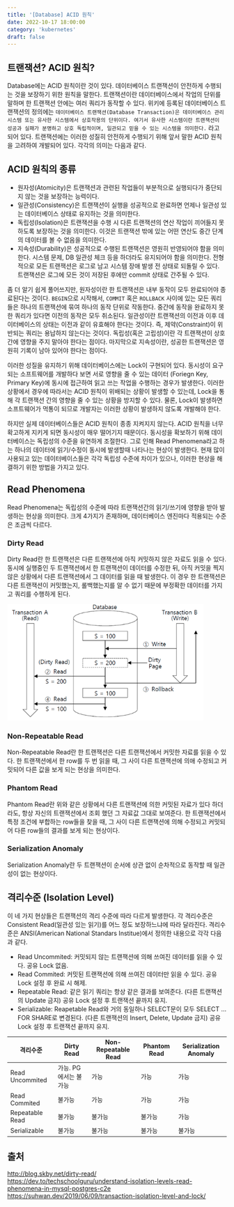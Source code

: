 ```yaml
---
title: '[Database] ACID 원칙'
date: 2022-10-17 18:00:00
category: 'kubernetes'
draft: false
---
```



## 트랜잭션? ACID 원칙?


Database에는 ACID 원칙이란 것이 있다. 데이터베이스 트랜잭션이 안전하게 수행되는 것을 보장하기 위한 원칙을 말한다. 트랜잭션이란 데이터베이스에서 작업의 단위를 말하며 한 트랜잭션 안에는 여러 쿼리가 동작할 수 있다. 위키에 등록된 데이터베이스 트랜잭션의 정의에는 `데이터베이스 트랜잭션(Database Transaction)은 데이터베이스 관리 시스템 또는 유사한 시스템에서 상호작용의 단위이다. 여기서 유사한 시스템이란 트랜잭션이 성공과 실패가 분명하고 상호 독립적이며, 일관되고 믿을 수 있는 시스템을 의미한다.` 라고 되어 있다. 트랜잭션에는 이러한 성질히 안전하게 수행되기 위해 앞서 말한 ACID 원칙을 고려하여 개발되어 있다. 각각의 의미는 다음과 같다.


## ACID 원칙의 종류


- 원자성(Atomicity)은 트랜잭션과 관련된 작업들이 부분적으로 실행되다가 중단되지 않는 것을 보장하는 능력이다.
- 일관성(Consistency)은 트랜잭션이 실행을 성공적으로 완료하면 언제나 일관성 있는 데이터베이스 상태로 유지하는 것을 의미한다.
- 독립성(Isolation)은 트랜잭션을 수행 시 다른 트랜잭션의 연산 작업이 끼어들지 못하도록 보장하는 것을 의미한다. 이것은 트랜잭션 밖에 있는 어떤 연산도 중간 단계의 데이터를 볼 수 없음을 의미한다.
- 지속성(Durability)은 성공적으로 수행된 트랜잭션은 영원히 반영되어야 함을 의미한다. 시스템 문제, DB 일관성 체크 등을 하더라도 유지되어야 함을 의미한다. 전형적으로 모든 트랜잭션은 로그로 남고 시스템 장애 발생 전 상태로 되돌릴 수 있다. 트랜잭션은 로그에 모든 것이 저장된 후에만 commit 상태로 간주될 수 있다.


좀 더 알기 쉽게 풀어쓰지만, 원자성이란 한 트랜잭션은 내부 동작이 모두 완료되어야 종료된다는 것이다. `BEGIN`으로 시작해서, `COMMIT` 혹은 `ROLLBACK` 사이에 있는 모든 쿼리들은 하나의 트랜잭션에 묶여 하나의 동작 단위로 작동한다. 중간에 동작을 완료하지 못한 쿼리가 있다면 이전의 동작은 모두 취소된다. 일관성이란 트랜잭션의 이전과 이후 데이터베이스의 상태는 이전과 같이 유효해야 한다는 것이다. 즉, 제약(Constraint)이 위반되는 쿼리는 용납하지 않는다는 것이다. 독립성(혹은 고립성)이란 각 트랜잭션이 상호간에 영향을 주지 말아야 한다는 점이다. 마지막으로 지속성이란, 성공한 트랜잭션은 영원히 기록이 남아 있어야 한다는 점이다.


이러한 성질을 유지하기 위해 데이터베이스에는 Lock이 구현되어 있다. 동시성이 요구되는 소프트웨어를 개발하다 보면 서로 영향을 줄 수 있는 데이터 (Foriegn Key, Primary Key)에 동시에 접근하여 읽고 쓰는 작업을 수행하는 경우가 발생한다. 이러한 상황에서 경우에 따라서는 ACID 원칙이 위배되는 상황이 발생할 수 있는데, Lock을 통해 각 트랜잭션 간의 영향을 줄 수 있는 상황을 방지할 수 있다. 물론, Lock이 발생하면 소프트웨어가 먹통이 되므로 개발자는 이러한 상황이 발생하지 않도록 개발해야 한다.


하지만 실제 데이터베이스들은 ACID 원칙이 종종 지켜지지 않는다. ACID 원칙을 너무 확고하게 지키게 되면 동시성이 매우 떨어기지 때문이다. 동시성을 확보하기 위해 데이터베이스는 독립성의 수준을 유연하게 조절한다. 그로 인해 Read Phenomena라고 하는 하나의 데이터에 읽기/수정이 동시에 발생할때 나타나는 현상이 발생한다. 현재 많이 사용되고 있는 데이터베이스들은 각각 독립성 수준에 차이가 있으나, 이러한 현상을 해결하기 위한 방법을 가지고 있다.


## Read Phenomena


Read Phenomena는 독립성의 수준에 따라 트랜잭션간의 읽기/쓰기에 영향을 받아 발생하는 현상을 의미한다. 크게 4가지가 존재하며, 데이터베이스 엔진마다 적용되는 수준은 조금씩 다르다.


### Dirty Read


Dirty Read란 한 트랜잭션은 다른 트랜잭션에 아직 커밋하지 않은 자료도 읽을 수 있다. 동시에 실행중인 두 트랜잭션에서 한 트랜잭션이 데이터를 수정한 뒤, 아직 커밋을 찍지 않은 상황에서 다른 트랜잭션에서 그 데이터를 읽을 때 발생한다. 이 경우 한 트랜잭션은 다른 트랜잭션이 커밋했는지, 롤백했는지를 알 수 없기 때문에 부정확한 데이터를 가지고 쿼리를 수행하게 된다.


<div align="left">
  <img src="./images/dirty_read.png" width="450px" />
</div>


### Non-Repeatable Read


Non-Repeatable Read란 한 트랜잭션은 다른 트랜잭션에서 커밋한 자료를 읽을 수 있다. 한 트랜잭션에서 한 row를 두 번 읽을 때, 그 사이 다른 트랜잭션에 의애 수정되고 커밋되어 다른 값을 보게 되는 현상을 의미한다.


### Phantom Read


Phantom Read란 위와 같은 상황에서 다른 트랜잭션에 의한 커밋된 자료가 있다 하더라도, 항상 자신의 트랜잭션에서 조회 했던 그 자료값 그대로 보여준다. 한 트랜잭션에서 특정 조건에 부합하는 row들을 찾을 때, 그 사이 다른 트랜잭션에 의해 수정되고 커밋되어 다른 row들의 결과를 보게 되는 현상이다.


### Serialization Anomaly


Serialization Anomaly란 두 트랜잭션이 순서에 상관 없이 순차적으로 동작할 때 일관성이 없는 현상이다.


## 격리수준 (Isolation Level)


이 네 가지 현상들은 트랜잭션의 격리 수준에 따라 다르게 발생한다. 각 격리수준은 Consistent Read(일관성 있는 읽기)를 어느 정도 보장하느냐에 따라 달라진다. 격리수준은 ANSI(American National Standars Institue)에서 정의한 내용으로 각각 다음과 같다.


- Read Uncommited: 커밋되지 않는 트랜잭션에 의해 쓰여진 데이터를 읽을 수 있다. 공유 Lock 없음.
- Read Commited: 커밋된 트랜잭션에 의해 쓰여진 데이터만 읽을 수 있다. 공유 Lock 설정 후 완료 시 해제.
- Repeatable Read: 같은 읽기 쿼리는 항상 같은 결과를 보여준다. (다른 트랜잭션의 Update 금지) 공유 Lock 설정 후 트랜잭션 끝까지 유지.
- Serializable: Reapetable Read와 거의 동일하나 SELECT문이 모두 SELECT ... FOR SHARE로 변경된다. (다른 트랜잭션의 Insert, Delete, Update 금지) 공유 Lock 설정 후 트랜잭션 끝까지 유지.


|격리수준|Dirty Read|Non-Repeatable Read|Phantom Read|Serialization Anomaly|
|---|---|---|---|---|
|Read Uncommited|가능. PG에서는 불가능|가능|가능|가능|
|Read Commited|불가능|가능|가능|가능|
|Repeatable Read|불가능|불가능|불가능|가능|
|Serializable|불가능|불가능|불가능|불가능|


## 출처
http://blog.skby.net/dirty-read/</br>
https://dev.to/techschoolguru/understand-isolation-levels-read-phenomena-in-mysql-postgres-c2e</br>
https://suhwan.dev/2019/06/09/transaction-isolation-level-and-lock/